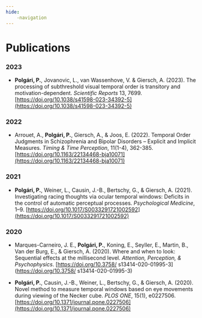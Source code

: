 ```yaml
---
hide:
    -navigation
---
```

# Publications

### 2023
- **Polgári, P.**, Jovanovic, L., van Wassenhove, V. & Giersch, A. (2023). The processing of subthreshold visual temporal order is transitory and motivation-dependent. *Scientific Reports* 13, 7699. [https://doi.org/10.1038/s41598-023-34392-5](https://doi.org/10.1038/s41598-023-34392-5)

### 2022
- Arrouet, A., **Polgári, P.**, Giersch, A., & Joos, E. (2022). Temporal Order Judgments in Schizophrenia and Bipolar Disorders – Explicit and Implicit Measures. *Timing & Time Perception*, 11(1-4), 362-385. [https://doi.org/10.1163/22134468-bja10071](https://doi.org/10.1163/22134468-bja10071)

### 2021
- **Polgári, P.**, Weiner, L., Causin, J.-B., Bertschy, G., & Giersch, A. (2021). Investigating racing thoughts via ocular temporal windows: Deficits in the control of automatic perceptual processes. *Psychological Medicine*, 1–9. [https://doi.org/10.1017/S0033291721002592](https://doi.org/10.1017/S0033291721002592)

### 2020
- Marques-Carneiro, J. E., **Polgári, P.**, Koning, E., Seyller, E., Martin, B., Van der Burg, E., & Giersch, A. (2020). Where and when to look: Sequential effects at the millisecond level. *Attention, Perception, & Psychophysics*. [https://doi.org/10.3758/ s13414-020-01995-3](https://doi.org/10.3758/ s13414-020-01995-3)

- **Polgári, P.**, Causin, J.-B., Weiner, L., Bertschy, G., & Giersch, A. (2020). Novel method to measure temporal windows based on eye movements during viewing of the Necker cube. *PLOS ONE*, 15(1), e0227506. [https://doi.org/10.1371/journal.pone.0227506](https://doi.org/10.1371/journal.pone.0227506)
